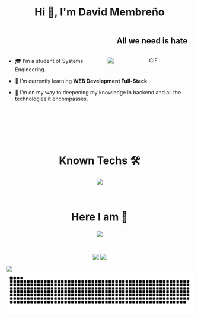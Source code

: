 <h1 align="center">Hi 👋, I'm David Membreño</h1>

<!-- <h3 align="right" style="margin-left: 60px;">All we need is hate ‎ ‎ ‎ ‎ ‎ </h3>
<img align="right" alt="Coding" width="190" style="border-radius: 10px; box-shadow: 0 4px 8px rgba(0, 0, 0, 0.2);" src="https://i.pinimg.com/736x/f2/41/cc/f241cc6705fe4ff494f648f99a9fa8c0.jpg" />

  <li>🎓 I’m a student of Systems Engineering.</li>
  <br>
  <li>🌱 I’m currently learning <strong>WEB Development Full-Stack.</strong></li>
  <br>
  <li>🚀 I’m on my way to deepening my knowledge in backend and all the technologies it encompasses.</li>
<br><br><br><br> -->


<a target="_blank" align="center">
<!--h1 without bottom border-->
<div id="user-content-toc">
  <ul align="right">
    <summary><h2 style="display: inline-block">All we need is hate  ‎ ‎ ‎‎</h2></summary>
  </ul>
</div>  <img align="right" top="500"  width="230" alt="GIF" src="https://i.pinimg.com/736x/f2/41/cc/f241cc6705fe4ff494f648f99a9fa8c0.jpg">
</a>

- 🎓 I’m a student of Systems Engineering.

- 🌱 I’m currently learning <strong>WEB Development Full-Stack</strong>.

- 🚀 I’m on my way to deepening my knowledge in backend and all the technologies it encompasses.

<br/>
<br><br><br><br>

<h1 align="center">Known Techs 🛠️</h1>

<!-- Tech stack icons -->
<p align="center">
  <a href="#">
    <img align="center" src="https://skillicons.dev/icons?i=cs,java,php,py,dotnet,css,html,js,nodejs,mysql,git,github,docker,postman,vscode,fastapi,linux&perline=12" />
  </a>
</p>
<br>

<!-- Connect with me -->
<h1 align="center">Here I am 🤝</h1>
<p align="center">
  <a href="https://www.instagram.com/david.mr00s/">
    <img align="center" src="https://skillicons.dev/icons?i=instagram&perline=12" />
  </a>
</p>
<br>

<!-- GitHub Analytics -->
<p align="center">
  <img height="150" src="https://github-readme-stats.vercel.app/api?username=david-mrios&theme=react&show_icons=true&include_all_commits=true" />
  <img height="150" src="https://github-readme-stats.vercel.app/api/top-langs/?username=david-mrios&theme=react&layout=compact" />
</p>

<!-- Horizontal Divider (Gradient) -->
<img src="https://user-images.githubusercontent.com/73097560/115834477-dbab4500-a447-11eb-908a-139a6edaec5c.gif">

<!-- Snake -->
<div align="center">
  <img src="https://raw.githubusercontent.com/david-mrios/david-mrios/output/github-contribution-grid-snake-dark.svg" alt="snake" />
</div>



